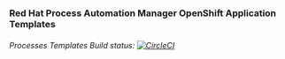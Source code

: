 ### Red Hat Process Automation Manager OpenShift Application Templates

###### Processes Templates Build status: [![CircleCI](https://circleci.com/gh/jboss-container-images/rhpam-7-openshift-image/tree/main.svg?style=svg)](https://circleci.com/gh/jboss-container-images/rhpam-7-openshift-image/tree/main)